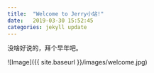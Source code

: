 ```yaml
---
title:  "Welcome to Jerry小站!"
date:   2019-03-30 15:52:45
categories: jekyll update
---
```

没啥好说的，拜个早年吧。

![Image]({{ site.baseurl }}/images/welcome.jpg)
